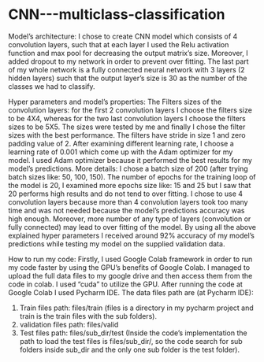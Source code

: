 # CNN---multiclass-classification

Model’s architecture:
I chose to create CNN model which consists of 4 convolution layers, such that at each layer I used the
Relu activation function and max pool for decreasing the output matrix’s size. Moreover, I added
dropout to my network in order to prevent over fitting. The last part of my whole network is a fully
connected neural network with 3 layers (2 hidden layers) such that the output layer’s size is 30 as the
number of the classes we had to classify.


Hyper parameters and model’s properties:
The Filters sizes of the convolution layers: for the first 2 convolution layers I choose the filters size to
be 4X4, whereas for the two last convolution layers I choose the filters sizes to be 5X5. The sizes were
tested by me and finally I chose the filter sizes with the best performance. The filters have stride in
size 1 and zero padding value of 2.
After examining different learning rate, I choose a learning rate of 0.001 which come up with the
Adam optimizer for my model. I used Adam optimizer because it performed the best results for my
model’s predictions.
More details: I chose a batch size of 200 (after trying batch sizes like: 50, 100, 150). The number of
epochs for the training loop of the model is 20, I examined more epochs size like: 15 and 25 but I saw
that 20 performs high results and do not tend to over fitting.
I chose to use 4 convolution layers because more than 4 convolution layers took too many time and
was not needed because the model’s predictions accuracy was high enough. Moreover, more number
of any type of layers (convolution or fully connected) may lead to over fitting of the model.
By using all the above explained hyper parameters I received around 92% accuracy of my model’s
predictions while testing my model on the supplied validation data.


How to run my code:
Firstly, I used Google Colab framework in order to run my code faster by using the GPU’s benefits of
Google Colab. I managed to upload the full data files to my google drive and then access them from
the code in colab. I used “cuda” to utilize the GPU.
After running the code at Google Colab I used Pycharm IDE. The data files path are (at Pycharm IDE):
1) Train files path: files/train (files is a directory in my pycharm project and train is the train files with
the sub folders).
2) validation files path: files/valid
3) Test files path: files/sub_dir/test
(Inside the code’s implementation the path to load the test files is files/sub_dir/, so the code search
for sub folders inside sub_dir and the only one sub folder is the test folder).

